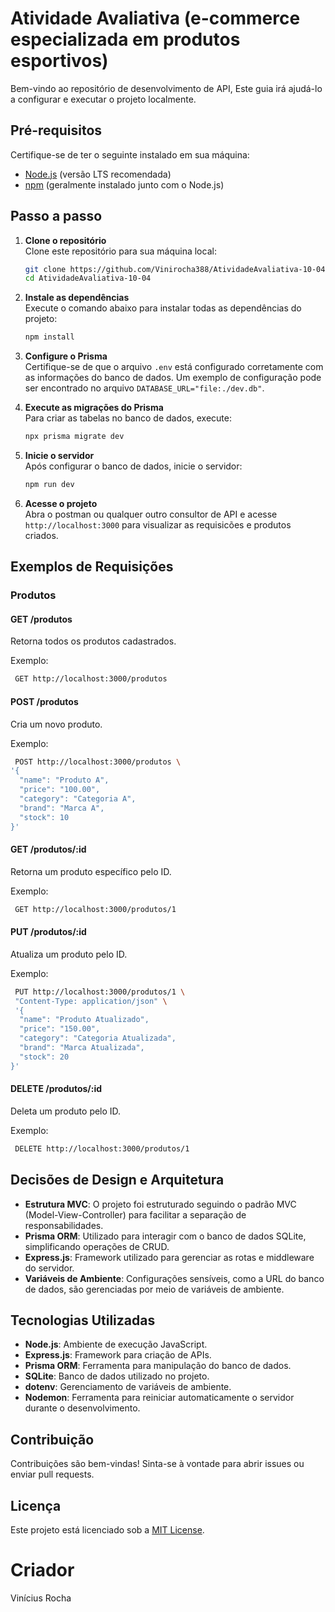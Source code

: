 # Atividade Avaliativa (e-commerce especializada em produtos esportivos)

Bem-vindo ao repositório de desenvolvimento de API, Este guia irá ajudá-lo a configurar e executar o projeto localmente.

## Pré-requisitos

Certifique-se de ter o seguinte instalado em sua máquina:
- [Node.js](https://nodejs.org/) (versão LTS recomendada)
- [npm](https://www.npmjs.com/) (geralmente instalado junto com o Node.js)

## Passo a passo

1. **Clone o repositório**  
    Clone este repositório para sua máquina local:
    ```bash
    git clone https://github.com/Vinirocha388/AtividadeAvaliativa-10-04
    cd AtividadeAvaliativa-10-04
    ```

2. **Instale as dependências**  
    Execute o comando abaixo para instalar todas as dependências do projeto:
    ```bash
    npm install
    ```


3. **Configure o Prisma**  
    Certifique-se de que o arquivo `.env` está configurado corretamente com as informações do banco de dados. Um exemplo de configuração pode ser encontrado no arquivo `DATABASE_URL="file:./dev.db"`.

4. **Execute as migrações do Prisma**  
    Para criar as tabelas no banco de dados, execute:
    ```bash
    npx prisma migrate dev
    ```

5. **Inicie o servidor**  
    Após configurar o banco de dados, inicie o servidor:
    ```bash
    npm run dev
    ```

6. **Acesse o projeto**  
    Abra o postman ou qualquer outro consultor de API e acesse `http://localhost:3000` para visualizar as requisicões e produtos criados.

## Exemplos de Requisições

### **Produtos**

#### **GET /produtos**
Retorna todos os produtos cadastrados.

Exemplo:
```bash
 GET http://localhost:3000/produtos
```

#### **POST /produtos**
Cria um novo produto.

Exemplo:
```bash
 POST http://localhost:3000/produtos \
'{
  "name": "Produto A",
  "price": "100.00",
  "category": "Categoria A",
  "brand": "Marca A",
  "stock": 10
}'
```

#### **GET /produtos/:id**
Retorna um produto específico pelo ID.

Exemplo:
```bash
 GET http://localhost:3000/produtos/1
```

#### **PUT /produtos/:id**
Atualiza um produto pelo ID.

Exemplo:
```bash
 PUT http://localhost:3000/produtos/1 \
 "Content-Type: application/json" \
 '{
  "name": "Produto Atualizado",
  "price": "150.00",
  "category": "Categoria Atualizada",
  "brand": "Marca Atualizada",
  "stock": 20
}'
```

#### **DELETE /produtos/:id**
Deleta um produto pelo ID.

Exemplo:
```bash
 DELETE http://localhost:3000/produtos/1
```

## Decisões de Design e Arquitetura

- **Estrutura MVC**: O projeto foi estruturado seguindo o padrão MVC (Model-View-Controller) para facilitar a separação de responsabilidades.
- **Prisma ORM**: Utilizado para interagir com o banco de dados SQLite, simplificando operações de CRUD.
- **Express.js**: Framework utilizado para gerenciar as rotas e middleware do servidor.
- **Variáveis de Ambiente**: Configurações sensíveis, como a URL do banco de dados, são gerenciadas por meio de variáveis de ambiente.

## Tecnologias Utilizadas

- **Node.js**: Ambiente de execução JavaScript.
- **Express.js**: Framework para criação de APIs.
- **Prisma ORM**: Ferramenta para manipulação do banco de dados.
- **SQLite**: Banco de dados utilizado no projeto.
- **dotenv**: Gerenciamento de variáveis de ambiente.
- **Nodemon**: Ferramenta para reiniciar automaticamente o servidor durante o desenvolvimento.

## Contribuição

Contribuições são bem-vindas! Sinta-se à vontade para abrir issues ou enviar pull requests.

## Licença

Este projeto está licenciado sob a [MIT License](LICENSE).


# Criador
 Vinícius Rocha
